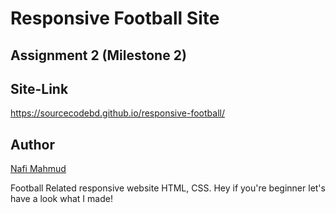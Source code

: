 # Responsive Football Site
## Assignment 2 (Milestone 2)
## Site-Link
https://sourcecodebd.github.io/responsive-football/

## Author 
[Nafi Mahmud][author]

[author]: https://sourcecodebd.github.io/nafi.com/
Football Related responsive website HTML, CSS. Hey if you're beginner let's have a look what I made!